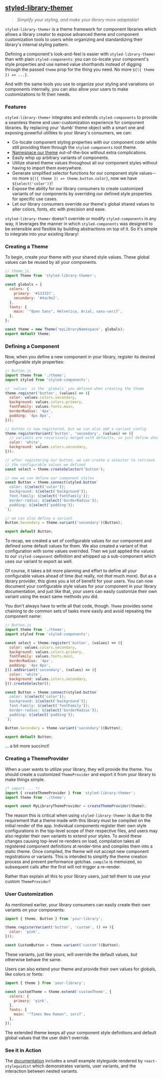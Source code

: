 ## [styled-library-themer](https://github.com/a-type/styled-library-themer/)

> _Simplify your styling, and make your library more adaptable!_

`styled-library-themer` is a theme framework for component libraries which allows a library creator to expose advanced theme and component customization tools to users while organizing and standardizing their library's internal styling pattern.

Defining a component's look-and-feel is easier with `styled-library-themer` than with plain `styled-components`: you can co-locate your component's style properties and use named value shorthands instead of digging through the passed `theme` prop for the thing you need. No more `${({ theme }) => ...}`.

And with the same tools you use to organize your styling and variations on components internally, you can also allow your users to make customizations to fit their needs.

### Features

`styled-library-themer` integrates and extends `styled-components` to provide a seamless theme and user-customization experience for component libraries. By replacing your 'dumb' theme object with a smart one and exposing powerful utilities to your library's consumers, we can:

* Co-locate component styling properties with our component code while still providing them through the `styled-components` root theme.
* [Namespace our theme](https://github.com/styled-components/styled-components-experimentation/blob/master/component-libraries/shared-component-libraries.md#namespace-your-theme-and-export-a-custom-themeprovider) out-of-the-box without extra complications.
* Easily whip up arbitrary variants of components.
* Utilize shared theme values throughout all our component styles without having to import them everywhere.
* Generate simplified selector functions for our component style values-- no more `${({ theme }) => theme.button.color}`, now we have `${select('color')}`!
* Expose the ability for our library consumers to create customized variants of our components by overriding our defined style properties for specific use cases.
* Let our library consumers override our theme's global shared values to alter colors, fonts, etc with precision and ease.

`styled-library-themer` doesn't override or modify `styled-components` in any way, it leverages the manner in which `styled-components` was designed to be extensible and flexible by building abstractions on top of it. So it's simple to integrate into your existing library!

### Creating a Theme

To begin, create your theme with your shared style values. These global values can be reused by all your components.

```javascript static
// theme.js
import Theme from 'styled-library-themer';

const globals = {
  colors: {
    primary: '#133337',
    secondary: '#4ac9e2',
  },
  fonts: {
    main: '"Open Sans", Helvetica, Arial, sans-serif',
  },
};

const theme = new Theme('myLibraryNamespace', globals);
export default theme;
```

### Defining a Component

Now, when you define a new component in your library, register its desired configurable style properties:

```javascript static
// Button.js
import theme from './theme';
import styled from 'styled-components';

// `values` is the `globals` you defined when creating the theme
theme.register('button', (values) => ({
  color: values.colors.secondary,
  background: values.colors.primary,
  fontFamily: values.fonts.main,
  borderRadius: '4px',
  padding: '4px 8px',
}));

// button is now registered, but we can also add a variant config
theme.registerVariant('button', 'secondary', (values) => ({
  // variants are recursively merged with defaults, so just define what you need
  color: 'white',
  background: values.colors.secondary,
}));

// after registering our button, we can create a selector to retrieve
// the configurable values we defined
const select = theme.createSelector('button');

// now we can define our component styles
const Button = theme.connect(styled.button`
  color: ${select('color')};
  background: ${select('background')};
  font-family: ${select('fontFamily')};
  border-radius: ${select('borderRadius')};
  padding: ${select('padding')};
`);

// we can also define a variant
Button.Secondary = theme.variant('secondary')(Button);

export default Button;
```

To recap, we created a set of configurable values for our component and defined some default values for them. We also created a variant of that configuration with some values overrided. Then we just applied the values to our `styled-component` definition and whipped up a sub-component which uses our variant to export as well.

Of course, it takes a bit more planning and effort to define all your configurable values ahead of time (but really, not _that_ much more). But as a library provider, this gives you a lot of benefit for your users. You can now document your configurable style values for your component in your library documentation, and just like that, your users can easily customize their own variant using the exact same methods you did.

You don't always have to write all that code, though. `Theme` provides some chaining to do common sets of tasks more easily and avoid repeating the component name:

```javascript static
// Button.js
import theme from './theme';
import styled from 'styled-components';

const select = theme.register('button', (values) => ({
  color: values.colors.secondary,
  background: values.colors.primary,
  fontFamily: values.fonts.main,
  borderRadius: '4px',
  padding: '4px 8px',
})).addVariant('secondary', (values) => ({
  color: 'white',
  background: values.colors.secondary,
})).createSelector();

const Button = theme.connect(styled.button`
  color: ${select('color')};
  background: ${select('background')};
  font-family: ${select('fontFamily')};
  border-radius: ${select('borderRadius')};
  padding: ${select('padding')};
`);

Button.Secondary = theme.variant('secondary')(Button);

export default Button;
```

... a bit more succinct!

### Creating a ThemeProvider

When a user wants to utilize your library, they will provide the theme. You should create a customized `ThemeProvider` and export it from your library to make things simple.

```javascript static
/* import ... */
import { createThemeProvider } from 'styled-library-themer';
import theme from './theme';

export const MyLibraryThemeProvider = createThemeProvider(theme);
```

The reason this is critical when using `styled-library-themer` is due to the requirement that a theme made with this library must be compiled on the initial render of the app. Individual components register their own style configurations in the top-level scope of their respective files, and users may also register their own variants to extend your styles. To avoid these changes causing top-level re-renders on load, compilation takes all registered component definitions at render-time and compiles them into a static theme. Once compiled, the theme will not accept new component registrations or variants. This is intended to simplify the theme creation process and prevent performance gotchas. `compile` is memoized, so subsequent calls after the first will not trigger a re-render.

Rather than explain all this to your library users, just tell them to use your custom `ThemeProvider`!

### User Customization

As mentioned earlier, your library consumers can easily create their own variants on your components:

```javascript static
import { theme, Button } from 'your-library';

theme.registerVariant('button', 'custom', () => ({
  color: 'pink',
}));

const CustomButton = theme.variant('custom')(Button);
```

These variants, just like yours, will override the default values, but otherwise behave the same.

Users can also extend your theme and provide their own values for globals, like colors or fonts:

```javascript static
import { theme } from 'your-library';

const customTheme = theme.extend('customTheme', {
  colors: {
    primary: 'pink',
  },
  fonts: {
    main: '"Times New Roman", serif',
  },
});
```

The extended theme keeps all your component style definitions and default global values that the user didn't override.

### See it in Action

The [documentation](https://a-type.github.io/styled-library-themer/#example-components) includes a small example styleguide rendered by `react-styleguidist` which demonstrates variants, user variants, and the interaction between nested variants.
